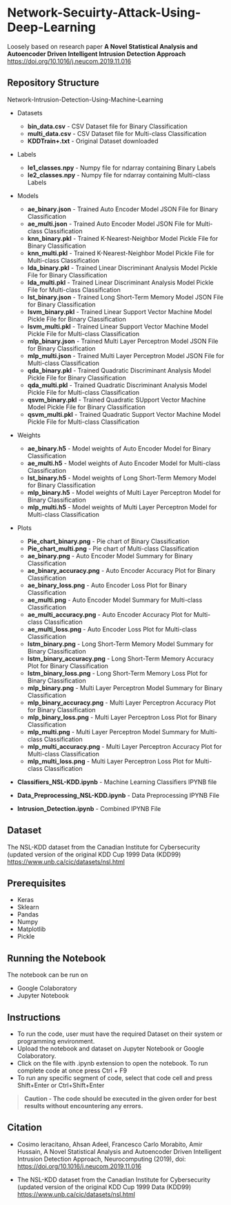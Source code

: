 # Network-Secuirty-Attack-Using-Deep-Learning
Loosely based on research paper **A Novel Statistical Analysis and Autoencoder Driven Intelligent Intrusion Detection Approach** 
https://doi.org/10.1016/j.neucom.2019.11.016

## Repository Structure
Network-Intrusion-Detection-Using-Machine-Learning
  - Datasets
    - **bin_data.csv** - CSV Dataset file for Binary Classification
    - **multi_data.csv** - CSV Dataset file for Multi-class Classification
    - **KDDTrain+.txt** - Original Dataset downloaded

  - Labels
    - **le1_classes.npy** - Numpy file for ndarray containing Binary Labels
    - **le2_classes.npy** - Numpy file for ndarray containing Multi-class Labels

  - Models
    - **ae_binary.json** - Trained Auto Encoder Model JSON File for Binary Classification
    - **ae_multi.json** - Trained Auto Encoder Model JSON File for Multi-class Classification
    - **knn_binary.pkl** - Trained K-Nearest-Neighbor Model Pickle File for Binary Classification
    - **knn_multi.pkl** - Trained K-Nearest-Neighbor Model Pickle File for Multi-class Classification
    - **lda_binary.pkl** - Trained Linear Discriminant Analysis Model Pickle File for Binary Classification
    - **lda_multi.pkl** - Trained Linear Discriminant Analysis Model Pickle File for Multi-class Classification
    - **lst_binary.json** - Trained Long Short-Term Memory Model JSON File for Binary Classification
    - **lsvm_binary.pkl** - Trained Linear Support Vector Machine Model Pickle File for Binary Classification
    - **lsvm_multi.pkl** - Trained Linear Support Vector Machine Model Pickle File for Multi-class Classification
    - **mlp_binary.json** - Trained Multi Layer Perceptron Model JSON File for Binary Classification
    - **mlp_multi.json** - Trained Multi Layer Perceptron Model JSON File for Multi-class Classification
    - **qda_binary.pkl** - Trained Quadratic Discriminant Analysis Model Pickle File for Binary Classification
    - **qda_multi.pkl** - Trained Quadratic Discriminant Analysis Model Pickle File for Multi-class Classification
    - **qsvm_binary.pkl** - Trained Quadratic SUpport Vector Machine Model Pickle File for Binary Classification
    - **qsvm_multi.pkl** - Trained Quadratic Support Vector Machine Model Pickle File for Multi-class Classification
    
  - Weights
    - **ae_binary.h5** - Model weights of Auto Encoder Model for Binary Classification
    - **ae_multi.h5** - Model weights of Auto Encoder Model for Multi-class Classification
    - **lst_binary.h5** - Model weights of Long Short-Term Memory Model for Binary Classification
    - **mlp_binary.h5** - Model weights of Multi Layer Perceptron Model for Binary Classification
    - **mlp_multi.h5** - Model weights of Multi Layer Perceptron Model for Multi-class Classification

  - Plots
    - **Pie_chart_binary.png** - Pie chart of Binary Classification
    - **Pie_chart_multi.png** - Pie chart of Multi-class Classification
    - **ae_binary.png** - Auto Encoder Model Summary for Binary Classification
    - **ae_binary_accuracy.png** - Auto Encoder Accuracy Plot for Binary Classification
    - **ae_binary_loss.png** - Auto Encoder Loss Plot for Binary Classification
    - **ae_multi.png** - Auto Encoder Model Summary for Multi-class Classification
    - **ae_multi_accuracy.png** - Auto Encoder Accuracy Plot for Multi-class Classification
    - **ae_multi_loss.png** - Auto Encoder Loss Plot for Multi-class Classification
    - **lstm_binary.png** - Long Short-Term Memory Model Summary for Binary Classification
    - **lstm_binary_accuracy.png** - Long Short-Term Memory Accuracy Plot for Binary Classification
    - **lstm_binary_loss.png** - Long Short-Term Memory Loss Plot for Binary Classification
    - **mlp_binary.png** - Multi Layer Perceptron Model Summary for Binary Classification
    - **mlp_binary_accuracy.png** - Multi Layer Perceptron Accuracy Plot for Binary Classification
    - **mlp_binary_loss.png** - Multi Layer Perceptron Loss Plot for Binary Classification
    - **mlp_multi.png** - Multi Layer Perceptron Model Summary for Multi-class Classification
    - **mlp_multi_accuracy.png** - Multi Layer Perceptron Accuracy Plot for Multi-class Classification
    - **mlp_multi_loss.png** - Multi Layer Perceptron Loss Plot for Multi-class Classification
    
  - **Classifiers_NSL-KDD.ipynb** - Machine Learning Classifiers IPYNB file 

  - **Data_Preprocessing_NSL-KDD.ipynb** - Data Preprocessing IPYNB File 

  - **Intrusion_Detection.ipynb** - Combined IPYNB File

## Dataset
The NSL-KDD dataset from the Canadian Institute for Cybersecurity (updated version of the original KDD Cup 1999 Data (KDD99)
https://www.unb.ca/cic/datasets/nsl.html

## Prerequisites
 - Keras 
 - Sklearn 
 - Pandas 
 - Numpy
 - Matplotlib
 - Pickle

## Running the Notebook
The notebook can be run on 
 - Google Colaboratory
 - Jupyter Notebook
 
## Instructions
 - To run the code, user must have the required Dataset on their system or programming environment.
 - Upload the notebook and dataset on Jupyter Notebook or Google
   Colaboratory.
 - Click on the file with .ipynb extension to open the notebook. To run
   complete code at once press Ctrl + F9
 - To run any specific segment of code, select that code cell and press
   Shift+Enter or Ctrl+Shift+Enter

>**Caution - The code should be executed in the given order for best results without encountering any errors.**

## Citation

 - Cosimo Ieracitano, Ahsan Adeel, Francesco Carlo Morabito, Amir
   Hussain, A Novel Statistical Analysis and Autoencoder Driven
   Intelligent Intrusion Detection Approach, Neurocomputing (2019), doi:
   https://doi.org/10.1016/j.neucom.2019.11.016
   
 - The NSL-KDD dataset from the Canadian Institute for Cybersecurity (updated version of the original KDD Cup 1999 Data (KDD99)
  https://www.unb.ca/cic/datasets/nsl.html
